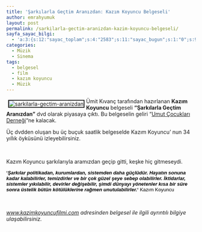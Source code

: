 ```yaml
---
title: 'Şarkılarla Geçtim Aranızdan: Kazım Koyuncu Belgeseli'
author: emrahyumuk
layout: post
permalink: /sarkilarla-gectim-aranizdan-kazim-koyuncu-belgeseli/
sayfa_sayac_bilgi:
  - 'a:3:{s:12:"sayac_toplam";s:4:"2583";s:11:"sayac_bugun";s:1:"0";s:9:"son_okuma";s:10:"1364796924";}'
categories:
  - Müzik
  - Sinema
tags:
  - belgesel
  - film
  - kazım koyuncu
  - Müzik
---
```

<img src="http://www.emrahyumuk.com/blog/wp-content/uploads/sarkilarla-gectim-aranizdan.jpg" alt="sarkilarla-gectim-aranizdan" align="left" border="2" hspace="5" vspace="5" /> Ümit Kıvanç tarafından hazırlanan **Kazım Koyuncu** belgeseli **&#8220;Şarkılarla Geçtim Aranızdan&#8221;** dvd olarak piyasaya çıktı. Bu belgeselin geliri &#8220;<a href="http://www.umutcocuklari.org.tr/" target="_blank">Umut Çocukları Derneği</a>&#8220;ne kalacak.

Üç dvdden oluşan bu üç buçuk saatlik belgeselde Kazım Koyuncu&#8217; nun 34 yıllık öyküsünü izleyebilirsiniz.

<!--more-->

<font color="#ffffff"> .</font>

Kazım Koyuncu şarkılarıyla aramızdan geçip gitti, keşke hiç gitmeseydi.

<font color="#000000" face="Verdana, Arial, Helvetica, sans-serif" size="2"><strong>&#8216;<em>Şarkılar politikadan, kurumlardan, sistemden daha güçlüdür. Hayatın sonuna kadar kalabilirler, temizdirler ve bir çok güzel şeye sebep olabilirler. İktidarlar, sistemler yıkılabilir, devirler değişebilir, şimdi dünyayı yönetenler kısa bir süre sonra üstelik bütün kötülüklerine rağmen unutulabilirler.</em>&#8216; </strong>Kazım Koyuncu </font>

<font color="#ffffff">. </font>

<address>
  <a href="http://www.kazimkoyuncufilmi.com" target="_blank">www.kazimkoyuncufilmi.com</a> adresinden belgesel ile ilgili ayrıntılı bilgiye ulaşabilirsiniz.
</address>

<address>
</address>

<address>
  <font color="#ffffff"> .</font>
</address>